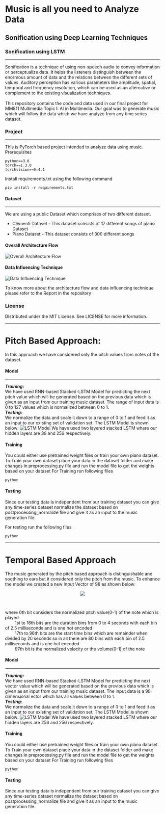 # Music is all you need to Analyze Data
## Sonification using Deep Learning Techniques
### Sonification using LSTM
__________________________________________________________________________________
Sonification is a technique of using non-speech audio to convey information or perceptualize data. It helps the listeners distinguish between the enormous amount of data and the relations between the different sets of values. Auditory perception has various parameters like amplitude, spatial, temporal and frequency resolution, which can be used as an alternative or complement to the existing visualization techniques. <br /> <br />
This repository contains the code and data used in our final project for MM811 Multimedia Topic I: AI in Multimedia. Our goal was to generate music which will follow the data which we have analyze from any time series dataset. 

### Project
_______________________________________________________________________________________________
This is PyTorch based project intended to analyze data using music.
<br />
Prerequisites
```
python==3.6
torch==1.3.0
torchvision==0.4.1
```
Install requirements.txt using the following command
```
pip install -r requirements.txt
```

#### Dataset
____________________________________________________________________________________________________
We are using a public Dataset which comprises of two different dataset. 
* Clementi Dataset - This dataset consists of 17 different songs of piano Dataset
* Piano Dataset - This dataset consists of 300 different songs

#### Overall Architecture Flow

![Overall Architecture Flow](https://drive.google.com/uc?export=view&id=1r8Q4BxBVWeJIikNY0nHMtKuhPM-sJnzj)

#### Data Influencing Technique
![Data Influencing Technique](https://drive.google.com/uc?export=view&id=1pwKrffEWWBPp2HBze9y8z3FZobtoa22J)

To know more about the architecture flow and data influencing technique please refer to the Report in the repository



### License
Distributed under the MIT License. See LICENSE for more information.























---------------------------------------------------------------------------------------
# Pitch Based Approach: <br/>
In this approach we have considered only the pitch values from notes of the dataset. 

#### Model
_________________________________________________________
***Training:***
<br />
We have used RNN-based Stacked-LSTM Model for predicting the next pitch value which will be generated based on the previous data which is given as an input from our training music dataset. The range of input data is 0 to 127 values which is normalized between 0 to 1.
<br />
***Testing:***
<br />
We normalize the data and scale it down to a range of 0 to 1 and feed it as an input to our existing set of validation set.
The LSTM Model is shown below:
![LSTM Model](https://drive.google.com/uc?export=view&id=1AmVkuvmzPfgPjwATq5_gxdo48YJGWwMs)
We have used two layered stacked LSTM where our hidden layers are 38 and 256 respectively.

#### Training 
You could either use pretrained weight files or train your own piano dataset.
To Train your own dataset place your data in the dataset folder and make changes in preprocessing.py file and run the model file to get the weights based on your dataset
For Training run following files
```
python 
```
#### Testing
Since our testing data is independent from our training dataset you can give any time-series dataset normalize the dataset based on postprocessing_normalize file and give it as an input to the music generation file.

For testing run the following files
```
python
```




------------------------------------------------
# Temporal Based Approach<br/>
The music generated by the pitch based approach is distinguishable and soothing to ears but it considered only the pitch from the music. To enhance the model we created a new Input Vector of 98 as shown below:
<p align="center">
  <img src="https://drive.google.com/uc?export=view&id=1IuNHPJ71zlU2S8__4Y7B2Y7epm8bLYzH">

  </p>
<br />

where 0th bit considers the normalized pitch value(0-1) of the note which is played <br />
&nbsp; &nbsp; &nbsp; &nbsp; 1st to 16th bits are the duration bins from 0 to 4 seconds with each bin of 2.5 milliseconds and is one hot encoded <br />
&nbsp; &nbsp; &nbsp; &nbsp; 17th to 96th bits are the start time bins which are remainder when divided by 20 seconds so in all there are 80 bins with each bin of 2.5 milliseconds and is one hot encoded <br />
&nbsp; &nbsp; &nbsp; &nbsp; 97th bit is the normalized velocity or the volume(0-1) of the note <br />


#### Model
_________________________________________________________
***Training:***
<br />
We have used RNN-based Stacked-LSTM Model for predicting the next vector value which will be generated based on the previous data which is given as an input from our training music dataset. The input data is a 98-dimensional ector which has all values between 0 to 1.
<br />
***Testing:***
<br />
We normalize the data and scale it down to a range of 0 to 1 and feed it as an input to our existing set of validation set.
The LSTM Model is shown below:
![LSTM Model](https://drive.google.com/uc?export=view&id=1MKNLoMKiiqwwoCd8bGmeHBwjm4VhCkpR)
We have used two layered stacked LSTM where our hidden layers are 256 and 256 respectively.

#### Training 
You could either use pretrained weight files or train your own piano dataset.
To Train your own dataset place your data in the dataset folder and make changes in preprocessing.py file and run the model file to get the weights based on your dataset
For Training run following files
```
python 
```
#### Testing
Since our testing data is independent from our training dataset you can give any time-series dataset normalize the dataset based on postprocessing_normalize file and give it as an input to the music generation file.
